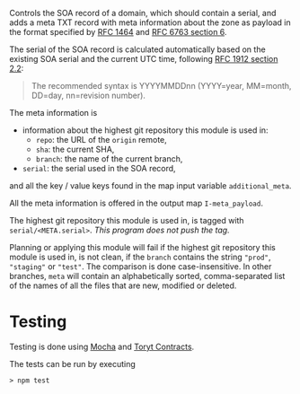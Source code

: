 Controls the SOA record of a domain, which should contain a serial,
and adds a meta TXT record with meta information about the zone as payload in the format
specified by [RFC 1464] and [RFC 6763 section 6].

The serial of the SOA record is calculated automatically based on the existing SOA serial
and the current UTC time, following [RFC 1912 section 2.2]:

> The recommended syntax is YYYYMMDDnn (YYYY=year, MM=month, DD=day, nn=revision number).

The meta information is 
* information about the highest git repository this module is used in:
  * `repo`: the URL of the `origin` remote,
  * `sha`: the current SHA,
  * `branch`: the name of the current branch,
* `serial`: the serial used in the SOA record,

and all the key / value keys found in the map input variable `additional_meta`.

All the meta information is offered in the output map `I-meta_payload`.

The highest git repository this module is used in, is tagged with `serial/<META.serial>`.
_This program does not push the tag._

Planning or applying this module will fail if the highest git repository this module is used in,
is not clean, if the `branch` contains the string `"prod"`, `"staging"` or `"test"`. The comparison
is done case-insensitive. In other branches, `meta` will contain an alphabetically sorted, comma-separated
list of the names of all the files that are new, modified or deleted.

Testing
=======

Testing is done using [Mocha] and [Toryt Contracts].

The tests can be run by executing

    > npm test

[RFC 1464]: https://tools.ietf.org/html/rfc1464
[RFC 6763 section 6]: https://tools.ietf.org/html/rfc6763#section-6
[RFC 1912 section 2.2]: https://tools.ietf.org/html/rfc1912
[Mocha]: https://mochajs.org
[Toryt Contracts]: https://www.npmjs.com/package/@toryt/contracts-iv

